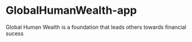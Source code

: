 # GlobalHumanWealth-app
Global Human Wealth is a foundation that leads others towards financial sucess
